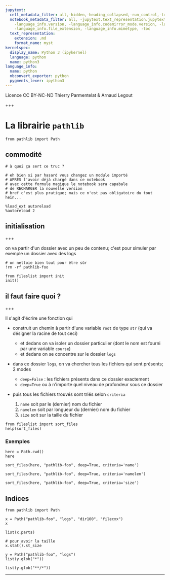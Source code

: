 ```yaml
---
jupytext:
  cell_metadata_filter: all,-hidden,-heading_collapsed,-run_control,-trusted
  notebook_metadata_filter: all, -jupytext.text_representation.jupytext_version, -jupytext.text_representation.format_version,
    -language_info.version, -language_info.codemirror_mode.version, -language_info.codemirror_mode,
    -language_info.file_extension, -language_info.mimetype, -toc
  text_representation:
    extension: .md
    format_name: myst
kernelspec:
  display_name: Python 3 (ipykernel)
  language: python
  name: python3
language_info:
  name: python
  nbconvert_exporter: python
  pygments_lexer: ipython3
---
```


<div class="licence">
<span>Licence CC BY-NC-ND</span>
<span>Thierry Parmentelat &amp; Arnaud Legout</span>
</div>

+++

# La librairie `pathlib`

```{code-cell} ipython3
from pathlib import Path
```

## commodité

```{code-cell} ipython3
# à quoi ça sert ce truc ?

# eh bien si par hasard vous changez un module importé
# APRÉS l'avoir déjà chargé dans ce notebook
# avec cette formule magique le notebook sera capabale
# de RECHARGER la nouvelle version
# bref c'est plus pratique; mais ce n'est pas obligatoire du tout hein...

%load_ext autoreload
%autoreload 2
```

## initialisation

+++

on va partir d'un dossier avec un peu de contenu; c'est pour simuler par exemple un dossier avec des logs

```{code-cell} ipython3
# on nettoie bien tout pour être sûr
!rm -rf pathlib-foo
```

```{code-cell} ipython3
from fileslist import init
init()
```

## il faut faire quoi ?

+++

Il s'agit d'écrire une fonction qui

* construit un chemin à partir d'une variable `root` de type `str`  (qui va désigner la racine de tout ceci)
  * et dedans on va isoler un dossier particulier (dont le nom est fourni par une variable `course`)
  * et dedans on se concentre sur le dossier `logs`

* dans ce dossier `logs`, on va chercher tous les fichiers qui sont présents; 2 modes
  * `deep=False` : les fichiers présents dans ce dossier exactement
  * `deep=True` ou à n'importe quel niveau de profondeur sous ce dossier

* puis tous les fichiers trouvés sont triés selon `criteria`
  1. `name` soit par le (dernier) nom du fichier
  1. `namelen` soit par longueur du (dernier) nom du fichier
  1. `size` soit sur la taille du fichier

```{code-cell} ipython3
from fileslist import sort_files
help(sort_files)
```

### Exemples

```{code-cell} ipython3
here = Path.cwd()
here
```

```{code-cell} ipython3
sort_files(here, "pathlib-foo", deep=True, criteria='name')
```

```{code-cell} ipython3
sort_files(here, "pathlib-foo", deep=True, criteria='namelen')
```

```{code-cell} ipython3
sort_files(here, "pathlib-foo", deep=True, criteria='size')
```

## Indices

```{code-cell} ipython3
from pathlib import Path

x = Path("pathlib-foo", "logs", "dir100", "filecxx")
x
```

```{code-cell} ipython3
list(x.parts)
```

```{code-cell} ipython3
# pour avoir la taille
x.stat().st_size
```

```{code-cell} ipython3
y = Path("pathlib-foo", "logs")
list(y.glob("*"))
```

```{code-cell} ipython3
list(y.glob("**/*"))
```

***
